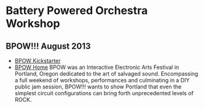 # Battery Powered Orchestra Workshop

## BPOW!!! August 2013
* [BPOW Kickstarter](https://www.kickstarter.com/projects/travisfeldman/bpow-battery-powered-orchestra-workshop)
* [BPOW Home](https://web.archive.org/web/20131016084558/http://www.bpow.org/)
BPOW was an Interactive Electronic Arts Festival in Portland, Oregon dedicated to the art of salvaged sound. 
Encompassing a full weekend of workshops, performances and culminating in a DIY public jam session, BPOW!!! wants to show Portland that even the simplest circuit configurations can bring forth unprecedented levels of ROCK.
